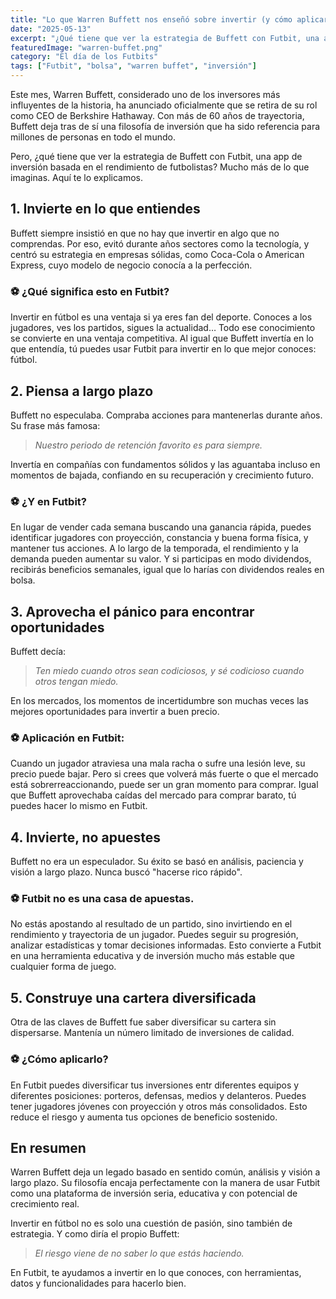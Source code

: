 ```yaml
---
title: "Lo que Warren Buffett nos enseñó sobre invertir (y cómo aplicarlo en Futbit)"
date: "2025-05-13"
excerpt: "¿Qué tiene que ver la estrategia de Buffett con Futbit, una app de inversión basada en el rendimiento de futbolistas? Mucho más de lo que imaginas..."
featuredImage: "warren-buffet.png"
category: "El día de los Futbits"
tags: ["Futbit", "bolsa", "warren buffet", "inversión"]
---
```


Este mes, Warren Buffett, considerado uno de los inversores más influyentes de la historia, ha anunciado oficialmente que se retira de su rol como CEO de Berkshire Hathaway. Con más de 60 años de trayectoria, Buffett deja tras de sí una filosofía de inversión que ha sido referencia para millones de personas en todo el mundo.

Pero, ¿qué tiene que ver la estrategia de Buffett con Futbit, una app de inversión basada en el rendimiento de futbolistas? Mucho más de lo que imaginas. Aquí te lo explicamos.

## 1. Invierte en lo que entiendes

Buffett siempre insistió en que no hay que invertir en algo que no comprendas. Por eso, evitó durante años sectores como la tecnología, y centró su estrategia en empresas sólidas, como Coca-Cola o American Express, cuyo modelo de negocio conocía a la perfección.

### ⚽️ ¿Qué significa esto en Futbit?
Invertir en fútbol es una ventaja si ya eres fan del deporte. Conoces a los jugadores, ves los partidos, sigues la actualidad… Todo ese conocimiento se convierte en una ventaja competitiva. Al igual que Buffett invertía en lo que entendía, tú puedes usar Futbit para invertir en lo que mejor conoces: fútbol.


## 2. Piensa a largo plazo

Buffett no especulaba. Compraba acciones para mantenerlas durante años. Su frase más famosa:
>_Nuestro periodo de retención favorito es para siempre._

Invertía en compañías con fundamentos sólidos y las aguantaba incluso en momentos de bajada, confiando en su recuperación y crecimiento futuro.

### ⚽️ ¿Y en Futbit?
En lugar de vender cada semana buscando una ganancia rápida, puedes identificar jugadores con proyección, constancia y buena forma física, y mantener tus acciones. A lo largo de la temporada, el rendimiento y la demanda pueden aumentar su valor. Y si participas en modo dividendos, recibirás beneficios semanales, igual que lo harías con dividendos reales en bolsa.


## 3. Aprovecha el pánico para encontrar oportunidades

Buffett decía:

> _Ten miedo cuando otros sean codiciosos, y sé codicioso cuando otros tengan miedo._

En los mercados, los momentos de incertidumbre son muchas veces las mejores oportunidades para invertir a buen precio.

### ⚽️ Aplicación en Futbit:
Cuando un jugador atraviesa una mala racha o sufre una lesión leve, su precio puede bajar. Pero si crees que volverá más fuerte o que el mercado está sobrerreaccionando, puede ser un gran momento para comprar. Igual que Buffett aprovechaba caídas del mercado para comprar barato, tú puedes hacer lo mismo en Futbit.


## 4. Invierte, no apuestes

Buffett no era un especulador. Su éxito se basó en análisis, paciencia y visión a largo plazo. Nunca buscó "hacerse rico rápido".

### ⚽️ Futbit no es una casa de apuestas.
No estás apostando al resultado de un partido, sino invirtiendo en el rendimiento y trayectoria de un jugador. Puedes seguir su progresión, analizar estadísticas y tomar decisiones informadas. Esto convierte a Futbit en una herramienta educativa y de inversión mucho más estable que cualquier forma de juego.

## 5. Construye una cartera diversificada
Otra de las claves de Buffett fue saber diversificar su cartera sin dispersarse. Mantenía un número limitado de inversiones de calidad.

### ⚽️ ¿Cómo aplicarlo?
En Futbit puedes diversificar tus inversiones entr diferentes equipos y diferentes posiciones: porteros, defensas, medios y delanteros. Puedes tener jugadores jóvenes con proyección y otros más consolidados. Esto reduce el riesgo y aumenta tus opciones de beneficio sostenido.


## En resumen
Warren Buffett deja un legado basado en sentido común, análisis y visión a largo plazo. Su filosofía encaja perfectamente con la manera de usar Futbit como una plataforma de inversión seria, educativa y con potencial de crecimiento real.

Invertir en fútbol no es solo una cuestión de pasión, sino también de estrategia. Y como diría el propio Buffett: 
> _El riesgo viene de no saber lo que estás haciendo._ 

En Futbit, te ayudamos a invertir en lo que conoces, con herramientas, datos y funcionalidades para hacerlo bien.